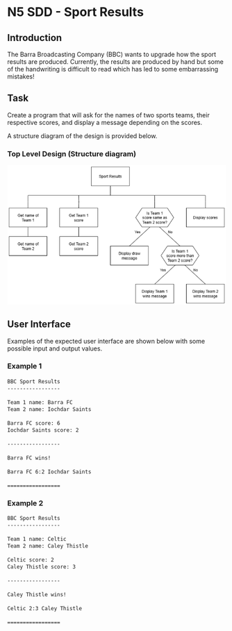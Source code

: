 # N5 SDD - Sport Results


## Introduction

The Barra Broadcasting Company (BBC) wants to upgrade how the sport results are produced.
Currently, the results are produced by hand but some of the handwriting is difficult to read which has led to some embarrassing mistakes!


## Task

Create a program that will ask for the names of two sports teams, their respective scores, and display a message depending on the scores.

A structure diagram of the design is provided below.


### Top Level Design (Structure diagram)

![Diagram](assets/sd1.png)


## User Interface

Examples of the expected user interface are shown below with some possible input and output values.


### Example 1

```
BBC Sport Results
-----------------

Team 1 name: Barra FC
Team 2 name: Iochdar Saints

Barra FC score: 6
Iochdar Saints score: 2

-----------------

Barra FC wins!

Barra FC 6:2 Iochdar Saints

=================
```


### Example 2

```
BBC Sport Results
-----------------

Team 1 name: Celtic
Team 2 name: Caley Thistle

Celtic score: 2
Caley Thistle score: 3

-----------------

Caley Thistle wins!

Celtic 2:3 Caley Thistle

=================
```
